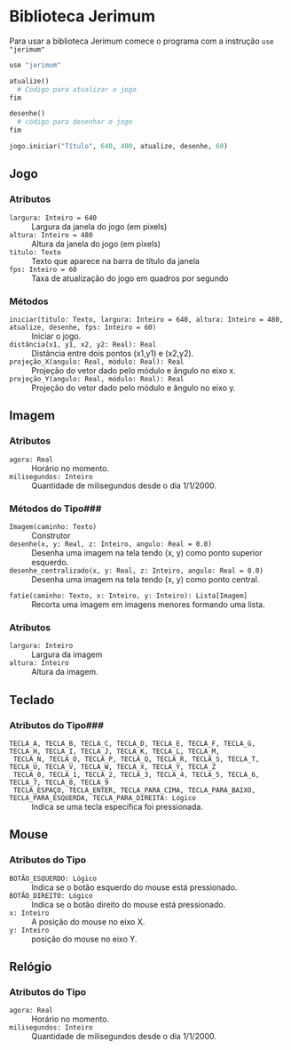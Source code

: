 # Biblioteca Jerimum #

Para usar a biblioteca Jerimum comece o programa com a instrução `use "jerimum"`

````python
use "jerimum"

atualize()
  # Código para atualizar o jogo
fim

desenhe()
  # código para desenhar o jogo
fim

jogo.iniciar("Título", 640, 480, atualize, desenhe, 60)
````

## Jogo ##


### Atributos ###
<dl>
<dt><code>largura: Inteiro = 640</code></dt>
  <dd>Largura da janela do jogo (em pixels)</dd>

<dt><code>altura: Inteiro = 480</code></dt>
  <dd>Altura da janela do jogo (em pixels)</dd>
  
<dt><code>titulo: Texto</code></dt>
  <dd>Texto que aparece na barra de título da janela</dd>

<dt><code>fps: Inteiro = 60</code></dt>
  <dd>Taxa de atualização do jogo em quadros por segundo</dd>
</dl>

### Métodos ###

<dl>
<dt><code>iniciar(titulo: Texto, largura: Inteiro = 640, altura: Inteiro = 480, atualize, desenhe, fps: Inteiro = 60)</code></dt>
  <dd>Iniciar o jogo.</dd>
  
<dt><code>distância(x1, y1, x2, y2: Real): Real</code></dt>
  <dd>Distância entre dois pontos (x1,y1) e (x2,y2).</dd>
  
<dt><code>projeção_X(angulo: Real, módulo: Real): Real</code></dt>
  <dd>Projeção do vetor dado pelo módulo e ângulo no eixo x.</dd>

<dt><code>projeção_Y(angulo: Real, módulo: Real): Real</code></dt>
  <dd>Projeção do vetor dado pelo módulo e ângulo no eixo y.</dd>

</dl>

## Imagem ##

### Atributos ###
<dl>
<dt><code>agora: Real</code></dt>
  <dd>Horário no momento.</dd>
<dt><code>milisegundos: Inteiro</code></dt>
  <dd>Quantidade de milisegundos desde o dia 1/1/2000.</dd>
</dl>

### Métodos do Tipo###
<dl>
<dt><code>Imagem(caminho: Texto)</code></dt>
  <dd>Construtor</dd>
<dt><code>desenhe(x, y: Real, z: Inteiro, angulo: Real = 0.0)</code></dt>
  <dd>Desenha uma imagem na tela tendo (x, y) como ponto superior esquerdo.</dd>
<dt><code>desenhe_centralizado(x, y: Real, z: Inteiro, angulo: Real = 0.0)</code></dt>
  <dd>Desenha uma imagem na tela tendo (x, y) como ponto central.</dd>
</dl>
<dt><code>fatie(caminho: Texto, x: Inteiro, y: Inteiro): Lista[Imagem]</code></dt>
  <dd>Recorta uma imagem em imagens menores formando uma lista.</dd>
</dl>

### Atributos ###
<dl>
<dt><code>largura: Inteiro</code></dt>
  <dd>Largura da imagem</dd>
<dt><code>altura: Inteiro</code></dt>
  <dd>Altura da imagem.</dd>
</dl>

## Teclado ##

### Atributos do Tipo###

<dl>
<dt><code>TECLA_A, TECLA_B, TECLA_C, TECLA_D, TECLA_E, TECLA_F, TECLA_G, TECLA_H, TECLA_I, TECLA_J, TECLA_K, TECLA_L, TECLA_M,
 TECLA_N, TECLA_O, TECLA_P, TECLA_Q, TECLA_R, TECLA_S, TECLA_T, TECLA_U, TECLA_V, TECLA_W, TECLA_X, TECLA_Y, TECLA_Z
 TECLA_0, TECLA_1, TECLA_2, TECLA_3, TECLA_4, TECLA_5, TECLA_6, TECLA_7, TECLA_8, TECLA_9
 TECLA_ESPAÇO, TECLA_ENTER, TECLA_PARA_CIMA, TECLA_PARA_BAIXO, TECLA_PARA_ESQUERDA, TECLA_PARA_DIREITA: Lógico</code></dt>
  <dd>Indica se uma tecla específica foi pressionada.</dd>
  </dl>

## Mouse ##

### Atributos do Tipo ###
<dl>
<dt><code>BOTÃO_ESQUERDO: Lógico</code></dt>
  <dd>Indica se o botão esquerdo do mouse está pressionado.</dd>
<dt><code>BOTÃO_DIREITO: Lógico</code></dt>
  <dd>Indica se o botão direito do mouse está pressionado.</dd>
<dt><code>x: Inteiro</code></dt>
  <dd>A posição do mouse no eixo X.</dd>
<dt><code>y: Inteiro</code></dt>
  <dd> posição do mouse no eixo Y.</dd>
</dl>

## Relógio ##

### Atributos do Tipo ###
<dl>
<dt><code>agora: Real</code></dt>
  <dd>Horário no momento.</dd>
<dt><code>milisegundos: Inteiro</code></dt>
  <dd>Quantidade de milisegundos desde o dia 1/1/2000.</dd>
</dl>
